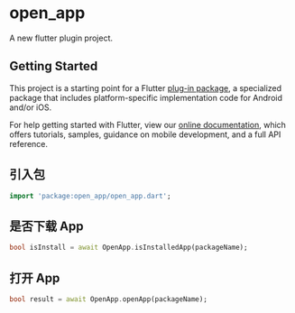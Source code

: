 # open_app

A new flutter plugin project.

## Getting Started

This project is a starting point for a Flutter
[plug-in package](https://flutter.dev/developing-packages/),
a specialized package that includes platform-specific implementation code for
Android and/or iOS.

For help getting started with Flutter, view our 
[online documentation](https://flutter.dev/docs), which offers tutorials, 
samples, guidance on mobile development, and a full API reference.

## 引入包
```dart
import 'package:open_app/open_app.dart';
```

## 是否下载 App
```dart
bool isInstall = await OpenApp.isInstalledApp(packageName);
```

## 打开 App
```dart
bool result = await OpenApp.openApp(packageName);
```
